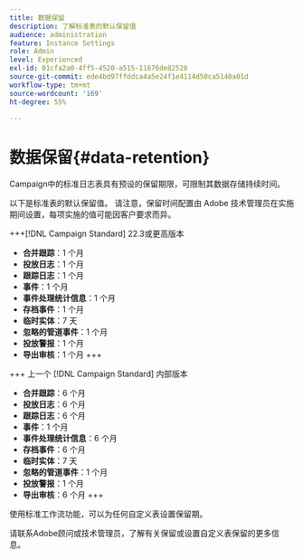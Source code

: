 ```yaml
---
title: 数据保留
description: 了解标准表的默认保留值
audience: administration
feature: Instance Settings
role: Admin
level: Experienced
exl-id: 01cfa2a0-4ff5-4520-a515-11676de82528
source-git-commit: ede4bd97ffddca4a5e24f1e4114d50ca5140a01d
workflow-type: tm+mt
source-wordcount: '169'
ht-degree: 55%

---
```


# 数据保留{#data-retention}

Campaign中的标准日志表具有预设的保留期限，可限制其数据存储持续时间。

以下是标准表的默认保留值。 请注意，保留时间配置由 Adobe 技术管理员在实施期间设置，每项实施的值可能因客户要求而异。

+++[!DNL Campaign Standard] 22.3或更高版本

* **合并跟踪**：1 个月
* **投放日志**：1 个月
* **跟踪日志**：1 个月
* **事件**：1 个月
* **事件处理统计信息**：1 个月
* **存档事件**：1 个月
* **临时实体**：7 天
* **忽略的管道事件**：1 个月
* **投放警报**：1 个月
* **导出审核**：1 个月
+++

+++ 上一个 [!DNL Campaign Standard] 内部版本

* **合并跟踪**：6 个月
* **投放日志**：6 个月
* **跟踪日志**：6 个月
* **事件**：1 个月
* **事件处理统计信息**：6 个月
* **存档事件**：6 个月
* **临时实体**：7 天
* **忽略的管道事件**：1 个月
* **投放警报**：1 个月
* **导出审核**：6 个月
+++

使用标准工作流功能，可以为任何自定义表设置保留期。

请联系Adobe顾问或技术管理员，了解有关保留或设置自定义表保留的更多信息。
